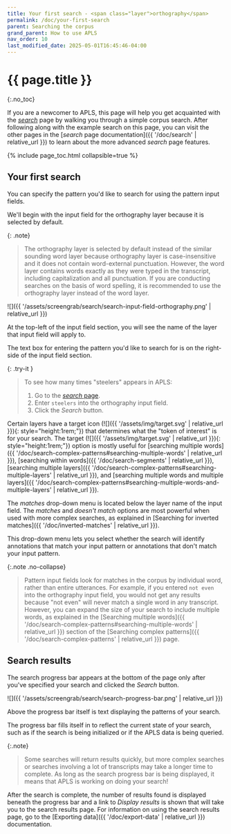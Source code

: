 ```yaml
---
title: Your first search - <span class="layer">orthography</span>
permalink: /doc/your-first-search
parent: Searching the corpus
grand_parent: How to use APLS
nav_order: 10
last_modified_date: 2025-05-01T16:45:46-04:00
---
```


# {{ page.title }}
{:.no_toc}

If you are a newcomer to APLS, this page will help you get acquainted with the [_search_](https://apls.pitt.edu/labbcat/search) page by walking you through a simple corpus search.
After following along with the example search on this page, you can visit the other pages in the [_search_ page documentation]({{ '/doc/search' | relative_url }}) to learn about the more advanced _search_ page features.

{% include page_toc.html collapsible=true %}

## Your first search

You can specify the pattern you'd like to search for using the <span class="keyterm">pattern input fields</span>.

We'll begin with the input field for the <span class="layer">orthography</span> layer because it is selected by default.

{: .note}
> The <span class="layer">orthography</span> layer is selected by default instead of the similar sounding <span class="layer">word</span> layer because <span class="layer">orthography</span> layer is case-insensitive and it does not contain word-external punctuation.
> However, the <span class="layer">word</span> layer contains words exactly as they were typed in the transcript, including capitalization and all punctuation. 
> If you are conducting searches on the basis of word spelling, it is recommended to use the <span class="layer">orthography</span> layer instead of the <span class="layer">word</span> layer.

![]({{ '/assets/screengrab/search/search-input-field-orthography.png' | relative_url }})

At the top-left of the input field section, you will see the name of the layer that input field will apply to.

The text box for entering the pattern you'd like to search for is on the right-side of the input field section.

{: .try-it }
> To see how many times "steelers" appears in APLS:
> 1. Go to the [_search_ page](https://apls.pitt.edu/labbcat/search).
> 1. Enter `steelers` into the orthography input field.
> 1. Click the _Search_ button.

Certain layers have a target icon (![]({{ '/assets/img/target.svg' | relative_url }}){: style="height:1rem;"}) that determines what the "token of interest" is for your search.
The target (![]({{ '/assets/img/target.svg' | relative_url }}){: style="height:1rem;"}) option is mostly useful for [searching multiple words]({{ '/doc/search-complex-patterns#searching-multiple-words' | relative_url }}), [searching within words]({{ '/doc/search-segments' | relative_url }}), [searching multiple layers]({{ '/doc/search-complex-patterns#searching-multiple-layers' | relative_url }}), and [searching multiple words and multiple layers]({{ '/doc/search-complex-patterns#searching-multiple-words-and-multiple-layers' | relative_url }}).

The _matches_ drop-down menu is located below the layer name of the input field.
The _matches_ and _doesn't match_ options are most powerful when used with more complex searches, as explained in [Searching for inverted matches]({{ '/doc/inverted-matches' | relative_url }}).

This drop-down menu lets you select whether the search will identify annotations that match your input pattern or annotations that don't match your input pattern.

{:.note .no-collapse}
> Pattern input fields look for matches in the corpus by individual word, rather than entire utterances. 
> For example, if you entered `not even` into the orthography input field, you would not get any results because "not even" will never match a single word in any transcript.
> However, you can expand the size of your search to include multiple words, as explained in the [Searching multiple words]({{ '/doc/search-complex-patterns#searching-multiple-words' | relative_url }}) section of the [Searching complex patterns]({{ '/doc/search-complex-patterns' | relative_url }}) page.

## Search results

The search progress bar appears at the bottom of the page only after you've specified your search and clicked the _Search_ button.

![]({{ '/assets/screengrab/search/search-progress-bar.png' | relative_url }})

Above the progress bar itself is text displaying the patterns of your search.

The progress bar fills itself in to reflect the current state of your search, such as if the search is being initialized or if the APLS data is being queried.

{:.note}
> Some searches will return results quickly, but more complex searches or searches involving a lot of transcripts may take a longer time to complete.
> As long as the search progress bar is being displayed, it means that APLS is working on doing your search!

After the search is complete, the number of results found is displayed beneath the progress bar and a link to _Display results_ is shown that will take you to the search results page.
For information on using the search results page, go to the [Exporting data]({{ '/doc/export-data' | relative_url }}) documentation.
